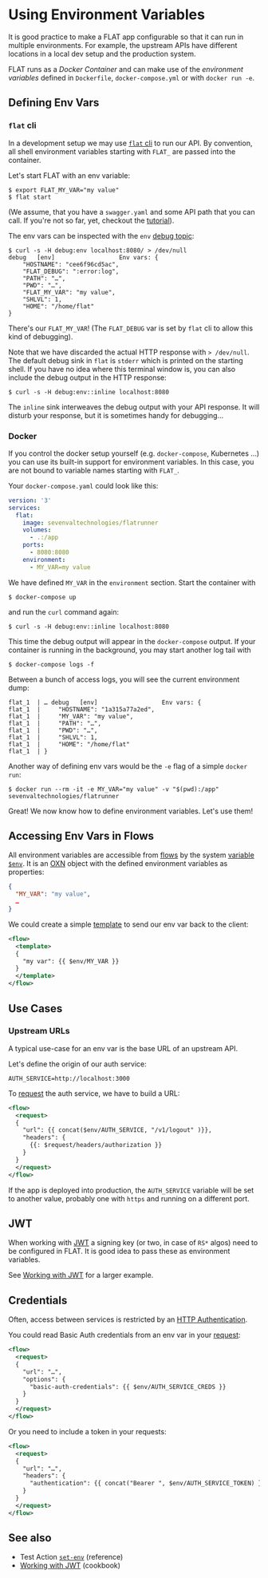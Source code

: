 # Using Environment Variables

It is good practice to make a FLAT app configurable so that it can run in multiple environments. For example, the upstream APIs have different locations in a local dev setup and the production system.

FLAT runs as a _Docker Container_ and can make use of the _environment variables_ defined in `Dockerfile`, `docker-compose.yml` or with `docker run -e`.


## Defining Env Vars

### `flat` cli

In a development setup we may use [`flat` cli](/reference/flat-cli.md) to run our API. By convention, all shell environment variables starting with `FLAT_` are passed into the container.

Let's start FLAT with an env variable:

```shell
$ export FLAT_MY_VAR="my value"
$ flat start
```

(We assume, that you have a `swagger.yaml` and some API path that you can call. If you're not so far, yet, checkout the [tutorial](/tutorial/README.md)).

The env vars can be inspected with the `env` [debug topic](/reference/debugging.md):

```shell
$ curl -s -H debug:env localhost:8080/ > /dev/null
debug   [env]                  Env vars: {
    "HOSTNAME": "cee6f96cd5ac",
    "FLAT_DEBUG": ":error:log",
    "PATH": "…",
    "PWD": "…",
    "FLAT_MY_VAR": "my value",
    "SHLVL": 1,
    "HOME": "/home/flat"
}
```

There's our `FLAT_MY_VAR`! (The `FLAT_DEBUG` var is set by `flat` cli to allow this kind of debugging).

Note that we have discarded the actual HTTP response with `> /dev/null`. The default debug sink in `flat` is `stderr` which is printed on the starting shell. If you have no idea where this terminal window is, you can also include the debug output in the HTTP response:

```shell
$ curl -s -H debug:env::inline localhost:8080
```

The `inline` sink interweaves the debug output with your API response. It will disturb your response, but it is sometimes handy for debugging…

### Docker

If you control the docker setup yourself (e.g. `docker-compose`, Kubernetes …) you can use its built-in support for environment variables. In this case, you are not bound to variable names starting with `FLAT_`.

Your `docker-compose.yaml` could look like this:
```yaml
version: '3'
services:
  flat:
    image: sevenvaltechnologies/flatrunner
    volumes:
      - .:/app
    ports:
      - 8080:8080
    environment:
      - MY_VAR=my value
```

We have defined `MY_VAR` in the `environment` section. Start the container with

```shell
$ docker-compose up
```

and run the `curl` command again:

```
$ curl -s -H debug:env::inline localhost:8080
```

This time the debug output will appear in the `docker-compose` output. If your container is running in the background, you may start another log tail with

```
$ docker-compose logs -f
```

Between a bunch of access logs, you will see the current environment dump:

```
flat_1  | … debug   [env]                  Env vars: {
flat_1  |     "HOSTNAME": "1a315a77a2ed",
flat_1  |     "MY_VAR": "my value",
flat_1  |     "PATH": "…",
flat_1  |     "PWD": "…",
flat_1  |     "SHLVL": 1,
flat_1  |     "HOME": "/home/flat"
flat_1  | }
```

Another way of defining env vars would be the `-e` flag of a simple `docker run`:

```shell
$ docker run --rm -it -e MY_VAR="my value" -v "$(pwd):/app" sevenvaltechnologies/flatrunner
```

Great! We now know how to define environment variables. Let's use them!

## Accessing Env Vars in Flows

All environment variables are accessible from [flows](/reference/flow.md) by the system [variable `$env`](/reference/variables.md). It is an [OXN](/reference/templating/oxn.md) object with the defined environment variables as properties:

```json
{
  "MY_VAR": "my value",
  …
}
```

We could create a simple [template](/reference/actions/template.md) to send our env var back to the client:

```xml
<flow>
  <template>
  {
    "my var": {{ $env/MY_VAR }}
  }
  </template>
</flow>
```

## Use Cases

### Upstream URLs

A typical use-case for an env var is the base URL of an upstream API.

Let's define the origin of our auth service:

```shell
AUTH_SERVICE=http://localhost:3000
```

To [request](/reference/actions/request.md) the auth service, we have to build a URL:

```xml
<flow>
  <request>
  {
    "url": {{ concat($env/AUTH_SERVICE, "/v1/logout" )}},
    "headers": {
      {{: $request/headers/authorization }}
    }
  }
  </request>
</flow>
```

If the app is deployed into production, the `AUTH_SERVICE` variable will be set to another value, probably one with `https` and running on a different port.

## JWT

When working with [JWT](https://en.wikipedia.org/wiki/JSON_Web_Token) a signing key (or two, in case of `RS*` algos) need to be configured in FLAT. It is good idea to pass these as environment variables.

See [Working with JWT](/cookbook/jwt.md) for a larger example.

## Credentials

Often, access between services is restricted by an [HTTP Authentication](https://developer.mozilla.org/en-US/docs/Web/HTTP/Authentication).

You could read Basic Auth credentials from an env var in your [request](/reference/actions/request.md#options):

```xml
<flow>
  <request>
  {
    "url": "…",
    "options": {
      "basic-auth-credentials": {{ $env/AUTH_SERVICE_CREDS }}
    }
  }
  </request>
</flow>
```

Or you need to include a token in your requests:

```xml
<flow>
  <request>
  {
    "url": "…",
    "headers": {
      "authentication": {{ concat("Bearer ", $env/AUTH_SERVICE_TOKEN) }}
    }
  }
  </request>
</flow>
```

## See also

* Test Action [`set-env`](/reference/actions/set-env.md) (reference)
* [Working with JWT](/cookbook/jwt.md) (cookbook)
